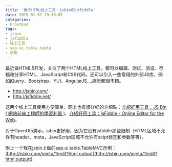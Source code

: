 ```yaml
---
title: '两个HTML线上工具：jsbin和jsfiddle'
date: 2015-01-07 19:30:02
categories: 
- FrontEnd
tags: 
- jsbin
- jsfiddle
- 线上工具
- sap.ui.table.table
- 示例
---
```

最近做HTML5开发，关注了两个HTML线上工具，都可以编辑、测试、验证、存档和分享HTML、JavaScript和CSS代码，还可以引入一些常用的外部JS库，例如jQuery、Bootstrap、YUI、AngularJS...,感觉都很不错。

- http://jsbin.com/
- http://jsfiddle.net/

这两个线上工具使用方便简单，网上也有很详细的介绍贴：[介紹好用工具：JS Bin ( 網站前端工程師的學習利器 )](http://blog.miniasp.com/post/2013/06/30/Useful-tool-JS-Bin-Collaborative-JavaScript-Debugging.aspx)、[介紹好用工具：jsFiddle - Online Editor for the Web](http://blog.miniasp.com/post/2011/02/08/Useful-tool-jsFiddle-Online-Editor-for-the-Web.aspx)。




对于OpenUI5演示，jsbin更好用，因为它没有jsfiddle那些限制（HTML区域不允许有header、meta，JavaScript区域不允许有scipt标签和参数等等）。



附上一个我在jsbin上做的sap.ui.table.TableMVC示例：[http://jsbin.com/jojeta/1/edit?html,output](http://jsbin.com/jojeta/1/edit?html,outputt)

